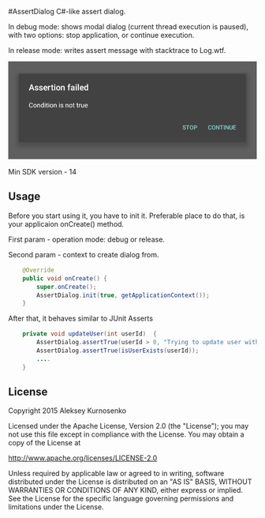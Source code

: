 #AssertDialog
C#-like assert dialog.

In debug mode: 
shows modal dialog (current thread execution is paused), with two options: stop application, or continue execution.

In release mode: 
writes assert message with stacktrace to Log.wtf.

![](misc/assert.png)

Min SDK version - 14

Usage
-----

Before you start using it, you have to init it. Preferable place to do that, is your applicaion onCreate() method.

First param - operation mode: debug or release.

Second param - context to create dialog from.

```java
    @Override
    public void onCreate() {
        super.onCreate();
        AssertDialog.init(true, getApplicationContext());
    }
```

After that, it behaves similar to JUnit Asserts
```java
    private void updateUser(int userId)  {
        AssertDialog.assertTrue(userId > 0, "Trying to update user with id <= 0");
        AssertDialog.assertTrue(isUserExists(userId));
        ....
    }
```

License
-------

Copyright 2015 Aleksey Kurnosenko

Licensed under the Apache License, Version 2.0 (the "License");
you may not use this file except in compliance with the License.
You may obtain a copy of the License at

   http://www.apache.org/licenses/LICENSE-2.0

Unless required by applicable law or agreed to in writing, software
distributed under the License is distributed on an "AS IS" BASIS,
WITHOUT WARRANTIES OR CONDITIONS OF ANY KIND, either express or implied.
See the License for the specific language governing permissions and
limitations under the License.
